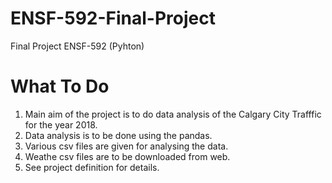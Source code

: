 # ENSF-592-Final-Project
Final Project ENSF-592 (Pyhton)

# What To Do
1. Main aim of the project is to do data analysis of the Calgary City Trafffic for the year 2018.
2. Data analysis is to be done using the pandas.
3. Various csv files are given for analysing the data.
4. Weathe csv files are to be downloaded from web.
5. See project definition for details.

